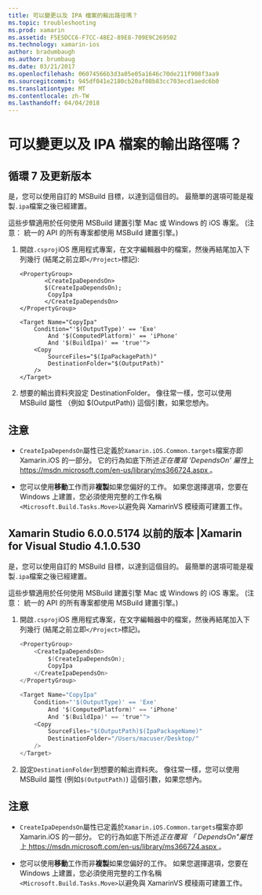 ```yaml
---
title: 可以變更以及 IPA 檔案的輸出路徑嗎？
ms.topic: troubleshooting
ms.prod: xamarin
ms.assetid: F5E5DCC6-F7CC-48E2-89E8-709E9C269502
ms.technology: xamarin-ios
author: bradumbaugh
ms.author: brumbaug
ms.date: 03/21/2017
ms.openlocfilehash: 06074566b3d3a05e05a1646c70de211f908f3aa9
ms.sourcegitcommit: 945df041e2180cb20af08b83cc703ecd1aedc6b0
ms.translationtype: MT
ms.contentlocale: zh-TW
ms.lasthandoff: 04/04/2018
---
```

# <a name="can-i-change-the-output-path-of-the-ipa-file"></a>可以變更以及 IPA 檔案的輸出路徑嗎？

## <a name="for-cycle-7-and-higher"></a>循環 7 及更新版本
是，您可以使用自訂的 MSBuild 目標，以達到這個目的。 最簡單的選項可能是複製`.ipa`檔案之後已經建置。

這些步驟適用於任何使用 MSBuild 建置引擎 Mac 或 Windows 的 iOS 專案。 (注意： 統一的 API 的所有專案都使用 MSBuild 建置引擎。)

1. 開啟`.csproj`iOS 應用程式專案，在文字編輯器中的檔案，然後再結尾加入下列幾行 (結尾之前立即`</Project>`標記):
    
    ```
    <PropertyGroup>
           <CreateIpaDependsOn>
           $(CreateIpaDependsOn);
            CopyIpa
           </CreateIpaDependsOn>
    </PropertyGroup>
    
    <Target Name="CopyIpa"
        Condition="'$(OutputType)' == 'Exe'
            And '$(ComputedPlatform)' == 'iPhone'
            And '$(BuildIpa)' == 'true'">
        <Copy
            SourceFiles="$(IpaPackagePath)"
            DestinationFolder="$(OutputPath)"
        />
    </Target>
    ```

2. 想要的輸出資料夾設定 DestinationFolder。 像往常一樣，您可以使用 MSBuild 屬性 （例如 $(OutputPath)) 這個引數，如果您想內。

## <a name="notes"></a>注意
- `CreateIpaDependsOn`屬性已定義於`Xamarin.iOS.Common.targets`檔案亦即 Xamarin.iOS 的一部分。 它的行為如底下所述*正在覆寫 'DependsOn' 屬性*上[ https://msdn.microsoft.com/en-us/library/ms366724.aspx ](https://msdn.microsoft.com/en-us/library/ms366724.aspx)。

- 您可以使用**移動**工作而非**複製**如果您偏好的工作。 如果您選擇選項，您要在 Windows 上建置，您必須使用完整的工作名稱`<Microsoft.Build.Tasks.Move>`以避免與 XamarinVS 模稜兩可建置工作。

## <a name="for-versions-before-xamarin-studio-6005174--xamarin-for-visual-studio-410530"></a>Xamarin Studio 6.0.0.5174 以前的版本 |Xamarin for Visual Studio 4.1.0.530

是，您可以使用自訂的 MSBuild 目標，以達到這個目的。 最簡單的選項可能是複製`.ipa`檔案之後已經建置。

這些步驟適用於任何使用 MSBuild 建置引擎 Mac 或 Windows 的 iOS 專案。 (注意： 統一的 API 的所有專案都使用 MSBuild 建置引擎。)

1. 開啟`.csproj`iOS 應用程式專案，在文字編輯器中的檔案，然後再結尾加入下列幾行 (結尾之前立即`</Project>`標記)。

    ```csharp
    <PropertyGroup>
        <CreateIpaDependsOn>
            $(CreateIpaDependsOn);
            CopyIpa
        </CreateIpaDependsOn>
    </PropertyGroup>
    
    <Target Name="CopyIpa"
        Condition="'$(OutputType)' == 'Exe'
            And '$(ComputedPlatform)' == 'iPhone'
            And '$(BuildIpa)' == 'true'">
        <Copy
            SourceFiles="$(OutputPath)$(IpaPackageName)"
            DestinationFolder="/Users/macuser/Desktop/"
        />
    </Target>
    ```

2. 設定`DestinationFolder`到想要的輸出資料夾。 像往常一樣，您可以使用 MSBuild 屬性 (例如`$(OutputPath)`) 這個引數，如果您想內。

## <a name="notes"></a>注意
- `CreateIpaDependsOn`屬性已定義於`Xamarin.iOS.Common.targets`檔案亦即 Xamarin.iOS 的一部分。 它的行為如底下所述*正在覆寫 「 DependsOn"屬性*上[ https://msdn.microsoft.com/en-us/library/ms366724.aspx ](https://msdn.microsoft.com/en-us/library/ms366724.aspx)。

- 您可以使用**移動**工作而非**複製**如果您偏好的工作。 如果您選擇選項，您要在 Windows 上建置，您必須使用完整的工作名稱`<Microsoft.Build.Tasks.Move>`以避免與 XamarinVS 模稜兩可建置工作。
